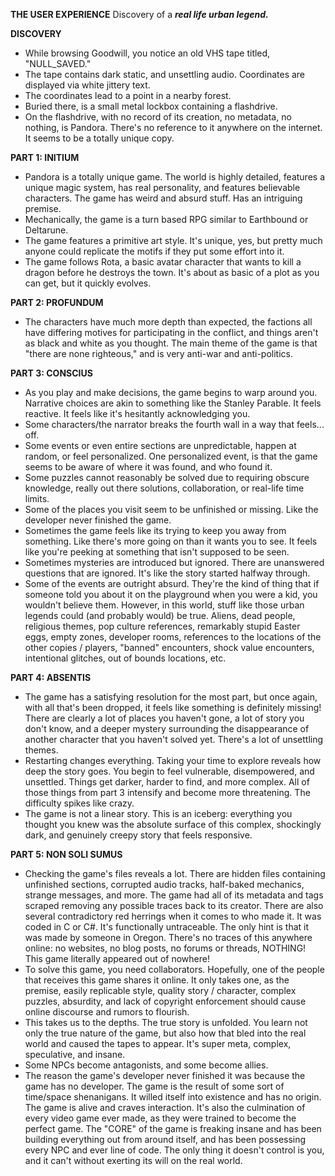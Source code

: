 **THE USER EXPERIENCE**
	Discovery of a ***real life urban legend.***

**DISCOVERY**
- While browsing Goodwill, you notice an old VHS tape titled, "NULL_SAVED." 
- The tape contains dark static, and unsettling audio. Coordinates are displayed via white jittery text. 
- The coordinates lead to a point in a nearby forest. 
- Buried there, is a small metal lockbox containing a flashdrive. 
- On the flashdrive, with no record of its creation, no metadata, no nothing, is Pandora. There's no reference to it anywhere on the internet. It seems to be a totally unique copy.

**PART 1: INITIUM**
- Pandora is a totally unique game. The world is highly detailed, features a unique magic system, has real personality, and features believable characters. The game has weird and absurd stuff. Has an intriguing premise.
- Mechanically, the game is a turn based RPG similar to Earthbound or Deltarune.
- The game features a primitive art style. It's unique, yes, but pretty much anyone could replicate the motifs if they put some effort into it.
- The game follows Rota, a basic avatar character that wants to kill a dragon before he destroys the town. It's about as basic of a plot as you can get, but it quickly evolves. 

**PART 2: PROFUNDUM**
- The characters have much more depth than expected, the factions all have differing motives for participating in the conflict, and things aren't as black and white as you thought. The main theme of the game is that "there are none righteous," and is very anti-war and anti-politics.

**PART 3: CONSCIUS**
- As you play and make decisions, the game begins to warp around you. Narrative choices are akin to something like the Stanley Parable. It feels reactive. It feels like it's hesitantly acknowledging you.
- Some characters/the narrator breaks the fourth wall in a way that feels... off. 
- Some events or even entire sections are unpredictable, happen at random, or feel personalized. One personalized event, is that the game seems to be aware of where it was found, and who found it.
- Some puzzles cannot reasonably be solved due to requiring obscure knowledge, really out there solutions, collaboration, or real-life time limits.
- Some of the places you visit seem to be unfinished or missing. Like the developer never finished the game.
- Sometimes the game feels like its trying to keep you away from something. Like there's more going on than it wants you to see. It feels like you're peeking at something that isn't supposed to be seen.
- Sometimes mysteries are introduced but ignored. There are unanswered questions that are ignored. It's like the story started halfway through.
- Some of the events are outright absurd. They're the kind of thing that if someone told you about it on the playground when you were a kid, you wouldn't believe them. However, in this world, stuff like those urban legends could (and probably would) be true. Aliens, dead people, religious themes, pop culture references, remarkably stupid Easter eggs, empty zones, developer rooms, references to the locations of the other copies / players, "banned" encounters, shock value encounters, intentional glitches, out of bounds locations, etc.

**PART 4: ABSENTIS**
- The game has a satisfying resolution for the most part, but once again, with all that's been dropped, it feels like something is definitely missing! There are clearly a lot of places you haven't gone, a lot of story you don't know, and a deeper mystery surrounding the disappearance of another character that you haven't solved yet. There's a lot of unsettling themes.
- Restarting changes everything. Taking your time to explore reveals how deep the story goes. You begin to feel vulnerable, disempowered, and unsettled. Things get darker, harder to find, and more complex. All of those things from part 3 intensify and become more threatening. The difficulty spikes like crazy.
- The game is not a linear story. This is an iceberg: everything you thought you knew was the absolute surface of this complex, shockingly dark, and genuinely creepy story that feels responsive.

**PART 5: NON SOLI SUMUS**
- Checking the game's files reveals a lot. There are hidden files containing unfinished sections, corrupted audio tracks, half-baked mechanics, strange messages, and more. The game had all of its metadata and tags scraped removing any possible traces back to its creator. There are also several contradictory red herrings when it comes to who made it. It was coded in C or C#. It's functionally untraceable. The only hint is that it was made by someone in Oregon. There's no traces of this anywhere online: no websites, no blog posts, no forums or threads, NOTHING! This game literally appeared out of nowhere!
- To solve this game, you need collaborators. Hopefully, one of the people that receives this game shares it online. It only takes one, as the premise, easily replicable style, quality story / character, complex puzzles, absurdity, and lack of copyright enforcement should cause online discourse and rumors to flourish.
- This takes us to the depths. The true story is unfolded. You learn not only the true nature of the game, but also how that bled into the real world and caused the tapes to appear. It's super meta, complex, speculative, and insane.
- Some NPCs become antagonists, and some become allies.
- The reason the game's developer never finished it was because the game has no developer. The game is the result of some sort of time/space shenanigans. It willed itself into existence and has no origin. The game is alive and craves interaction. It's also the culmination of every video game ever made, as they were trained to become the perfect game. The "CORE" of the game is freaking insane and has been building everything out from around itself, and has been possessing every NPC and ever line of code. The only thing it doesn't control is you, and it can't without exerting its will on the real world. 